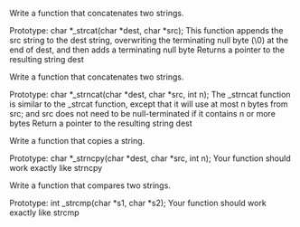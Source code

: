Write a function that concatenates two strings.

Prototype: char *_strcat(char *dest, char *src);
This function appends the src string to the dest string, overwriting the terminating null byte (\0) at the end of dest, and then adds a terminating null byte
Returns a pointer to the resulting string dest


Write a function that concatenates two strings.

Prototype: char *_strncat(char *dest, char *src, int n);
The _strncat function is similar to the _strcat function, except that
it will use at most n bytes from src; and
src does not need to be null-terminated if it contains n or more bytes
Return a pointer to the resulting string dest


Write a function that copies a string.

Prototype: char *_strncpy(char *dest, char *src, int n);
Your function should work exactly like strncpy


Write a function that compares two strings.

Prototype: int _strcmp(char *s1, char *s2);
Your function should work exactly like strcmp
